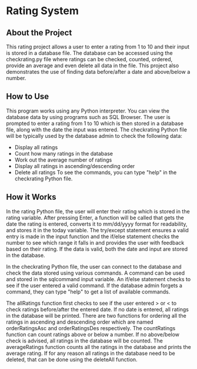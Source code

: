 # Rating System
## About the Project
This rating project allows a user to enter a rating from 1 to 10 and their input is stored in a database file. The database can be accessed using the checkrating.py file where ratings can be checked, counted, ordered, provide an average and even delete all data in the file. This project also demonstrates the use of finding data before/after a date and above/below a number.
## How to Use
This program works using any Python interpreter. You can view the database data by using programs such as SQL Browser. The user is prompted to enter a rating from 1 to 10 which is then stored in a database file, along with the date the input was entered. The checkrating Python file will be typically used by the database admin to check the following data:
- Display all ratings
- Count how many ratings in the database
- Work out the average number of ratings
- Display all ratings in ascending/descending order
- Delete all ratings
To see the commands, you can type "help" in the checkrating Python file.
## How it Works
In the rating Python file, the user will enter their rating which is stored in the rating variable. After pressing Enter, a function will be called that gets the date the rating is entered, converts it to mm/dd/yyyy format for readability, and stores it in the today variable. The try/except statement ensures a valid entry is made in the input function and the if/else statement checks the number to see which range it falls in and provides the user with feedback based on their rating. If the data is valid, both the date and input are stored in the database.

In the checkrating Python file, the user can connect to the database and check the data stored using various commands. A command can be used and stored in the sqlcommand input variable. An if/else statement checks to see if the user entered a valid command. If the database admin forgets a command, they can type "help" to get a list of available commands.

The allRatings function first checks to see if the user entered > or < to check ratings before/after the entered date. If no date is entered, all ratings in the database will be printed. There are two functions for ordering all the ratings in ascending and descending order which are named orderRatingsAsc and orderRatingsDes respectively. The countRatings function can count ratings above or below a number. If no above/below check is advised, all ratings in the database will be counted. The averageRatings function counts all the ratings in the database and prints the average rating. If for any reason all ratings in the database need to be deleted, that can be done using the deleteAll function.
